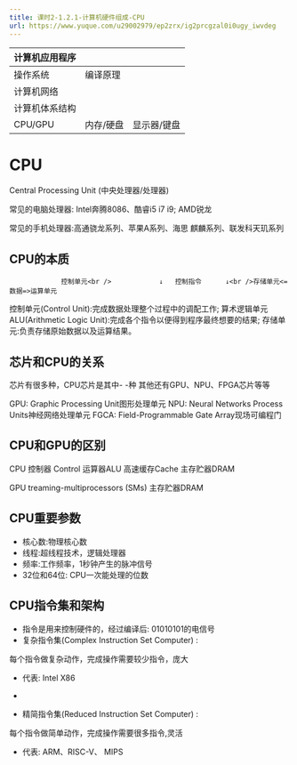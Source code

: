 ```yaml
---
title: 课时2-1.2.1-计算机硬件组成-CPU
url: https://www.yuque.com/u29002979/ep2zrx/ig2prcgzal0i0ugy_iwvdeg
---
```


| 计算机应用程序 |  |  |
| --- | --- | --- |
| 操作系统     | 编译原理 |  |
| 计算机网络 |  |  |
| 计算机体系结构 |  |  |
| CPU/GPU   |   内存/硬盘 |    显示器/键盘 |

<a name="wnxoy"></a>

# CPU

Central Processing Unit (中央处理器/处理器)

常见的电脑处理器:&#x20;
Intel奔腾8086、酷睿i5 i7 i9; AMD锐龙

常见的手机处理器:高通骁龙系列、苹果A系列、海思
麒麟系列、联发科天玑系列

<a name="QLaft"></a>

## CPU的本质

                 控制单元<br />            ↓   控制指令      ↓<br />存储单元<=数据=>运算单元

控制单元(Control Unit):完成数据处理整个过程中的调配工作;
算术逻辑单元ALU(Arithmetic Logic Unit):完成各个指令以便得到程序最终想要的结果;
存储单元:负责存储原始数据以及运算结果。

<a name="qGpu2"></a>

## 芯片和CPU的关系

芯片有很多种，CPU芯片是其中- -种
其他还有GPU、NPU、FPGA芯片等等

GPU: Graphic Processing Unit图形处理单元
NPU: Neural Networks Process Units神经网络处理单元
FGCA: Field-Programmable Gate Array现场可编程门

<a name="uRnIL"></a>

## CPU和GPU的区别

CPU
控制器 Control
运算器ALU
高速缓存Cache
主存贮器DRAM

GPU
treaming-multiprocessors (SMs)
主存贮器DRAM
[
](https://www.vipc9.com) <a name="OTkmS"></a>

## CPU重要参数

- 核心数:物理核心数
- 线程:超线程技术，逻辑处理器
- 频率:工作频率，1秒钟产生的脉冲信号
- 32位和64位: CPU一次能处理的位数

<a name="c0bqe"></a>

## CPU指令集和架构

- 指令是用来控制硬件的，经过编译后: 01010101的电信号
- 复杂指令集(Complex Instruction Set Computer) :

每个指令做复杂动作，完成操作需要较少指令，庞大

- 代表: Intel X86
-

- 精简指令集(Reduced Instruction Set Computer) :

每个指令做简单动作，完成操作需要很多指令,灵活

- 代表: ARM、RISC-V、 MIPS
